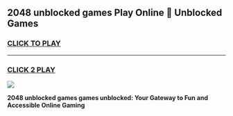 
## 2048 unblocked games Play Online 👋 Unblocked Games
<h3>
<a href="https://premium.freeplayer.one?title=2048_unblocked_games&ref=19F">CLICK TO PLAY</a></h3>
<hr>

<h3>
<a href="https://premium.freeplayer.one?title=2048_unblocked_games&ref=19F">CLICK 2 PLAY</a>
  
</h3>

<a href="https://premium.freeplayer.one?title=2048_unblocked_games&ref=19F"><img src="https://clearcache.store/games.png"></a>


**2048 unblocked games games unblocked: Your Gateway to Fun and Accessible Online Gaming**
